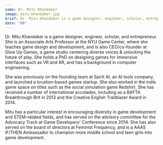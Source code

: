 ```yaml
---
name: Dr. Mitu Khandaker
image: mitu-khandaker.jpg
brief: Dr. Mitu Khandaker is a game designer, engineer, scholar, entrepreneur, and an Associate Arts Professor at the NYU Game Center.
date: "00"
---
```


Dr. Mitu Khandaker is a game designer, engineer, scholar, and entrepreneur. She is an Associate Arts Professor at the NYU Game Center, where she teaches game design and development, and is also CEO/co-founder at Glow Up Games, a game studio centering diverse voices & unlocking the future of play. She holds a PhD on designing games for immersive interfaces such as VR and AR, and has a background in computer engineering.

She was previously on the founding team at Spirit AI, an AI tools company, and launched a location-based games startup. She also worked in the indie game space on titles such as the social simulation game Redshirt. She has received a number of international accolades, including as a BAFTA Breakthrough Brit in 2013 and the Creative English Trailblazer Award in 2014.

Mitu has a particular interest in encouraging diversity in game development and STEM-related fields, and has served on the advisory committee for the Advocacy Track at Game Developers' Conference since 2014. She has also served on the board of directors at Feminist Frequency, and is a AAAS IF/THEN Ambassador to champion more middle school and teen girls into game development.